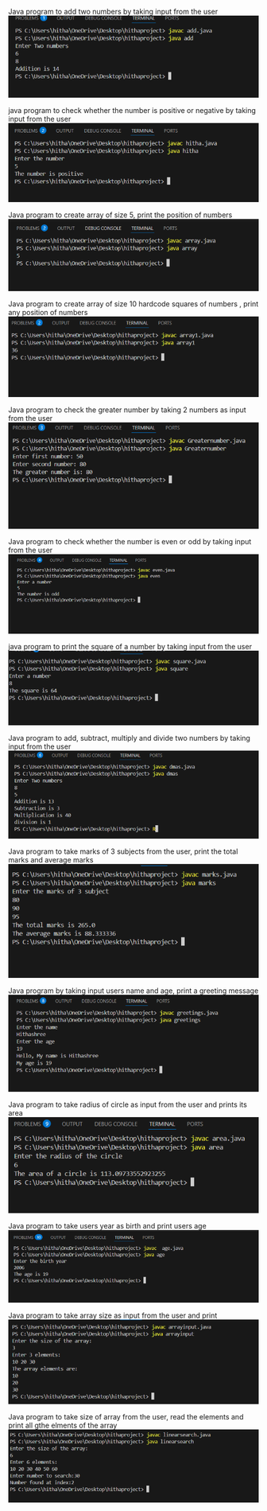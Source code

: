 Java program to add two numbers by taking input from the user
![image alt](https://github.com/Hithashree028/Module-1/blob/396c6f58c6352bbf08a70449fcb47c1e4304bb4b/Screenshot%202025-08-18%20191225.png)

java program to check whether the number is positive or negative by taking input from the user
![image alt](https://github.com/Hithashree028/Module-1/blob/9784f80c6da8ff67b415166a1afc3a80604d014d/Screenshot%202025-08-19%20151122.png)

Java program to create array of size 5, print the position of numbers
![image alt](https://github.com/Hithashree028/Module-1/blob/fb7c50561b70b6f37657e1e7c7a3cbb1ecffe466/Screenshot%202025-08-19%20152931.png)

Java program to create array of size 10 hardcode squares of numbers , print any position of numbers
![image alt](https://github.com/Hithashree028/Module-1/blob/5d6a0bf4c0ae221029a4f6569f077f856617f676/Screenshot%202025-08-19%20191706.png)

Java program to check the greater number by taking 2 numbers as input from the user
![image alt](https://github.com/Hithashree028/Module-1/blob/9de936bd80689001ae912b94267f00ec50249dd0/Screenshot%202025-08-19%20192943.png)

Java program to check whether the number is even or odd by taking input from the user
![image alt](https://github.com/Hithashree028/Module-1/blob/bf5cc56e225c13fddea37ed12e7810bd4c3620a6/Screenshot%202025-08-21%20120111.png)

java program to print the square of a number by taking input from the user
![image alt](https://github.com/Hithashree028/Module-1/blob/571a170a3304a9cd71f7ad4475c1a80ae316c214/Screenshot%202025-08-21%20121021.png)

Java program to add, subtract, multiply and divide two numbers by taking input from the user
![image alt](https://github.com/Hithashree028/Module-1/blob/157e5b0cd265daf638f943c10f9fd5931fa08f25/Screenshot%202025-08-21%20122025.png)

Java program to take marks of 3 subjects from the user, print the total marks and average marks
![image alt](https://github.com/Hithashree028/Module-1/blob/16431fad338d8566538fd9b01dc6753d957ebc07/Screenshot%202025-08-21%20123031.png)

Java program by taking input users name and age, print a greeting message
![image alt](https://github.com/Hithashree028/Module-1/blob/f04cddb1fd5d7ddaf0aba0414aee9b369c0eeef8/Screenshot%202025-08-21%20194240.png)

Java program to take radius of circle as input from the user and prints its area
![image alt](https://github.com/Hithashree028/Module-1/blob/1c9b301933ffba4294c833e2e99939f279698fd9/Screenshot%202025-08-21%20194921.png)

Java program to take users year as birth and print users age
![image alt](https://github.com/Hithashree028/Module-1/blob/cb4af9a0a38fb4504ab511cbb0cb30ed9bdf269a/Screenshot%202025-08-21%20210200.png)

Java program to take array size as input from the user and print
![image atl](https://github.com/Hithashree028/Module-1/blob/5a95476b33018f1985a6de4cb332206a2c37556c/Screenshot%202025-08-25%20121248.png)

Java program to take size of array from the user, read the elements and print all gthe elments of the array
![image alt](https://github.com/Hithashree028/Module-1/blob/47af30108e3288f461c16f5d4d3238130d5d3156/Screenshot%202025-08-26%20113804.png)



